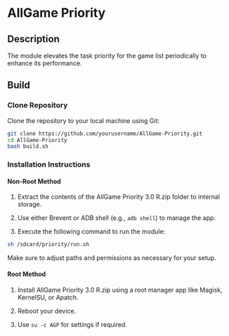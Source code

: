 # AllGame Priority

## Description
The module elevates the task priority for the game list periodically to enhance its performance.

## Build

### Clone Repository

Clone the repository to your local machine using Git:

```sh
git clone https://github.com/yourusername/AllGame-Priority.git
cd AllGame-Priority
bash build.sh
```

### Installation Instructions

#### Non-Root Method

1. Extract the contents of the AllGame Priority 3.0 R.zip folder to internal storage.
   
2. Use either Brevent or ADB shell (e.g., `adb shell`) to manage the app.

3. Execute the following command to run the module:

```sh
sh /sdcard/priority/run.sh
```

Make sure to adjust paths and permissions as necessary for your setup.

#### Root Method

1. Install AllGame Priority 3.0 R.zip using a root manager app like Magisk, KernelSU, or Apatch.

2. Reboot your device.

3. Use `su -c AGP` for settings if required.
